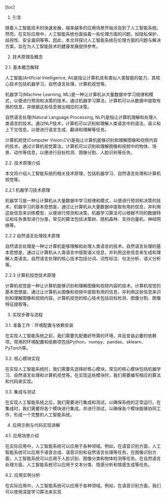 
[toc]                    
                
                
1. 引言

随着人工智能技术的快速发展，越来越多的应用场景开始涉及到了人工智能系统。然而，在实际应用中，人工智能系统也面临着一些伦理方面的问题，如隐私保护、歧视性、安全漏洞等等。因此，本文将探讨人工智能系统在伦理方面的问题与解决方案，旨在为人工智能技术的健康发展提供参考。

2. 技术原理及概念

2.1. 基本概念解释

人工智能(Artificial Intelligence, AI)是指让计算机具有类似人类智能的能力，其核心技术包括机器学习、自然语言处理、计算机视觉等。

机器学习(Machine Learning, ML)是一种让计算机从大量数据中学习规律和模式，以便进行预测和决策的技术。通过机器学习算法，计算机可以从数据中提取有用的信息，并根据这些信息做出相应的决策。

自然语言处理(Natural Language Processing, NLP)是指让计算机理解和处理人类语言的技术。通过NLP技术，计算机可以识别和理解人类语言中的语法、语义和上下文信息，以便进行语言生成、翻译和理解等任务。

计算机视觉(Computer Vision,CV)是指让计算机能够识别和理解图像和视频内容的技术。通过计算机视觉算法，计算机可以识别和理解图像和视频中的物体、场景、动作等信息，以便进行目标检测、图像分割、人脸识别等任务。

2.2. 技术原理介绍

本文将介绍人工智能系统的相关技术原理，包括机器学习、自然语言处理和计算机视觉等。

2.2.1 机器学习技术原理

机器学习是一种让计算机从大量数据中学习规律和模式，以便进行预测和决策的技术。机器学习的基本思想是，通过让计算机从大量数据中提取有用的信息，并利用这些信息来训练模型，以便进行预测和决策。机器学习算法可以根据不同的数据特征和任务类型进行分类，常见的算法包括决策树、随机森林、支持向量机、神经网络等。

2.2.2 自然语言处理技术原理

自然语言处理是一种让计算机能够理解和处理人类语言的技术。自然语言处理的基本思想是，通过让计算机从人类语言中提取语义信息，并利用这些信息来生成和理解人类语言。自然语言处理的核心技术包括分词、词性标注、句法分析、语义分析等。

2.2.3 计算机视觉技术原理

计算机视觉是一种让计算机能够识别和理解图像和视频内容的技术。计算机视觉的基本思想是，通过让计算机从图像和视频中提取有用的信息，并利用这些信息来识别和理解图像和视频内容。计算机视觉的核心技术包括目标检测、图像分割、图像特征提取等。

3. 实现步骤与流程

3.1. 准备工作：环境配置与依赖安装

在实现人工智能系统之前，我们需要先配置好所需的环境，并且安装必要的依赖项。常用的环境配置和依赖项包括Python、numpy、pandas、sklearn、PyTorch等。

3.2. 核心模块实现

在实现人工智能系统时，我们需要先选择好核心模块。常见的核心模块包括机器学习、自然语言处理和计算机视觉等。在实现这些模块时，我们需要编写相应的算法和代码来实现。

3.3. 集成与测试

在实现人工智能系统之后，我们需要进行集成和测试，以确保系统的正常运行。在集成时，我们需要将各个模块进行集成，并进行测试，以确保各个模块能够协同工作，形成一个完整的人工智能系统。

4. 应用示例与代码实现讲解

4.1. 应用场景介绍

在实际应用中，人工智能系统可以应用于各种领域。例如，在语音识别方面，人工智能系统可以应用于语音合成、语音识别和自然语言处理等任务。在图像识别方面，人工智能系统可以应用于人脸识别、图像分类和物体检测等任务。在自然语言处理方面，人工智能系统可以应用于文本分类、情感分析和情感生成等任务。

4.2. 应用实例分析

在实际应用中，人工智能系统可以应用于各种领域。例如，在语音识别方面，我们可以使用深度学习算法来实现

